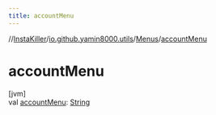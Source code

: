 ```yaml
---
title: accountMenu
---
```

//[InstaKiller](../../../index.html)/[io.github.yamin8000.utils](../index.html)/[Menus](index.html)/[accountMenu](account-menu.html)



# accountMenu



[jvm]\
val [accountMenu](account-menu.html): [String](https://kotlinlang.org/api/latest/jvm/stdlib/kotlin/-string/index.html)




